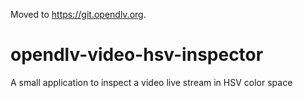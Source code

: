 Moved to https://git.opendlv.org.

# opendlv-video-hsv-inspector
A small application to inspect a video live stream in HSV color space
